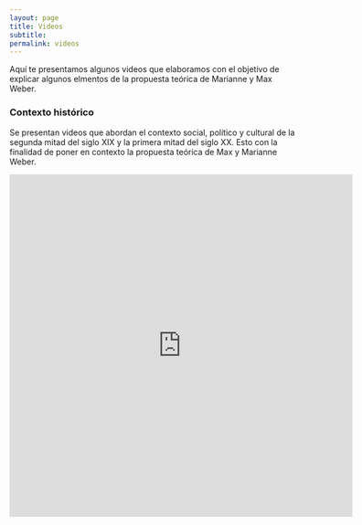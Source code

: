 ```yaml
---
layout: page
title: Videos
subtitle: 
permalink: videos
---
```


Aquí te presentamos algunos videos que elaboramos con el objetivo de explicar algunos elmentos de la propuesta teórica de Marianne y Max Weber.

### Contexto histórico

Se presentan videos que abordan el contexto social, político y cultural de la segunda mitad del siglo XIX y la primera mitad del siglo XX. Esto con la finalidad de poner en contexto la propuesta teórica de Max y Marianne Weber.

<iframe
    width="600"
    height="600"
    frameBorder="0"
    src="https://flipgrid.com/+umlax9jm?embed=true"
    webkitallowfullscreen
    mozallowfullscreen
    allowfullscreen
    allow="microphone; camera; display-capture"></iframe>

